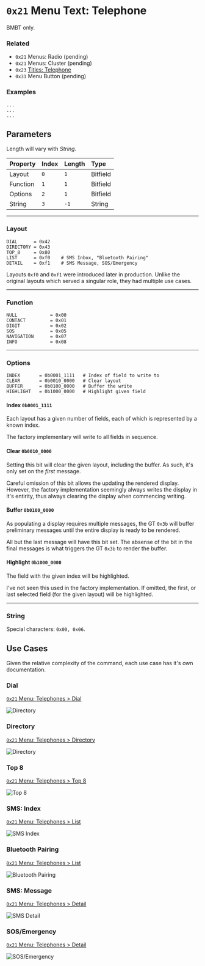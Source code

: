 # `0x21` Menu Text: Telephone

BMBT only.

### Related

- `0x21` Menus: Radio (pending)
- `0x21` Menus: Cluster (pending)
- `0x23` [Titles: Telephone](23.md)
- `0x31` Menu Button (pending)

### Examples

    ...
    ...
    ...

## Parameters

Length will vary with *String*.

Property|Index|Length|Type
:-------|:----|:-----|:---
Layout|`0`|`1`|Bitfield
Function|`1`|`1`|Bitfield
Options|`2`|`1`|Bitfield
String|`3`|`-1`|String

---

### Layout
    
    DIAL      = 0x42
    DIRECTORY = 0x43
    TOP_8     = 0x80
    LIST      = 0xf0    # SMS Inbox, "Bluetooth Pairing"
    DETAIL    = 0xf1    # SMS Message, SOS/Emergency

Layouts `0xf0` and `0xf1` were introduced later in production. Unlike the original layouts which served a singular role, they had multiple use cases.

---

### Function
    
    NULL            = 0x00
    CONTACT         = 0x01
    DIGIT           = 0x02
    SOS             = 0x05
    NAVIGATION      = 0x07
    INFO            = 0x08

---

### Options

    INDEX       = 0b0001_1111   # Index of field to write to
    CLEAR       = 0b0010_0000   # Clear layout
    BUFFER      = 0b0100_0000   # Buffer the write
    HIGHLIGHT   = 0b1000_0000   # Highlight given field

#### Index `0b0001_1111`

Each layout has a given number of fields, each of which is represented by a known index.

The factory implementary will write to all fields in sequence.

#### Clear `0b0010_0000`

Setting this bit will clear the given layout, including the buffer. As such, it's only set on the *first* message.

Careful omission of this bit allows the updating the rendered display. However, the factory implementation seemingly always writes the display in it's entirity, thus always clearing the display when commencing writing.

#### Buffer `0b0100_0000`

As populating a display requires multiple messages, the GT `0x3b` will buffer preliminary messages until the entire display is ready to be rendered.

All but the last message will have this bit set. The absense of the bit in the final messages is what triggers the GT `0x3b` to render the buffer.

#### Highlight `0b1000_0000`

The field with the given index will be highlighted.

I've not seen this used in the factory implementation. If omitted, the first, or last selected field (for the given layout) will be highlighted.

---

### String

Special characters: `0x00, 0x06`.

<!--Layout|ID|Example
:--|:--|:--
Dial|`0x42`|![42](21/42.JPG)
Directory|`0x43`|![43](21/43.JPG)
Top 8|`0x80`|![80](21/80.JPG)
List|`0xf0`|![f0](21/f0.jpeg)
Detail|`0xf1`|![f1](21/f1.jpeg)-->
    
## Use Cases

Given the relative complexity of the command, each use case has it's own documentation.

### Dial

[`0x21` Menu: Telephones > Dial](21/42.md)

![Directory](21/42.JPG)

### Directory

[`0x21` Menu: Telephones > Directory](21/43.md)

![Directory](21/43.JPG)

### Top 8

[`0x21` Menu: Telephones > Top 8](21/80.md)

![Top 8](21/80.JPG)

### SMS: Index

[`0x21` Menu: Telephones > List](21/f0.md)

![SMS Index](21/f0.jpeg)

### Bluetooth Pairing

[`0x21` Menu: Telephones > List](21/f0.md)

![Bluetooth Pairing](21/reference_pairing.jpg)

### SMS: Message

[`0x21` Menu: Telephones > Detail](21/f1.md)

![SMS Detail](21/f1.jpeg)

### SOS/Emergency

[`0x21` Menu: Telephones > Detail](21/f1.md)

![SOS/Emergency](sms/sms_emergency.jpg)